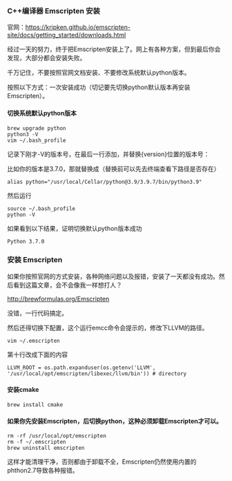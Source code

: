 ### C++编译器 Emscripten 安装

官网：https://kripken.github.io/emscripten-site/docs/getting_started/downloads.html

经过一天的努力，终于把Emscripten安装上了。网上有各种方案，但到最后你会发现，大部分都会安装失败。

千万记住，不要按照官网文档安装、不要修改系统默认python版本。

按照以下方式：一次安装成功（切记要先切换python默认版本再安装Emscripten）。

#### 切换系统默认python版本
```shell
brew upgrade python
python3 -V
vim ~/.bash_profile
```

记录下刚才-V的版本号，在最后一行添加，并替换{version}位置的版本号：

比如你的版本是3.7.0，那就替换成（替换前可以先去终端查看下路径是否存在）

```
alias python="/usr/local/Cellar/python@3.9/3.9.7/bin/python3.9"
```
然后运行

```
source ~/.bash_profile
python -V
```

如果看到以下结果，证明切换默认python版本成功
```
Python 3.7.0
```

### 安装 Emscripten
如果你按照官网的方式安装，各种网络问题以及报错，安装了一天都没有成功。然后看到这篇文章，会不会像我一样想打人？

http://brewformulas.org/Emscripten

没错，一行代码搞定。

然后还得切换下配置，这个运行emcc命令会提示的，修改下LLVM的路径。

```
vim ~/.emscripten
```

第十行改成下面的内容

```
LLVM_ROOT = os.path.expanduser(os.getenv('LLVM', '/usr/local/opt/emscripten/libexec/llvm/bin')) # directory
```

#### 安装cmake

```
brew install cmake
```


#### 如果你先安装Emscripten，后切换python，这种必须卸载Emscripten才可以。

```
rm -rf /usr/local/opt/emscripten
rm -f ~/.emscripten
brew uninstall emscripten
```

这样才能清理干净，否则都由于卸载不全，Emscripten仍然使用内置的phthon2.7导致各种报错。